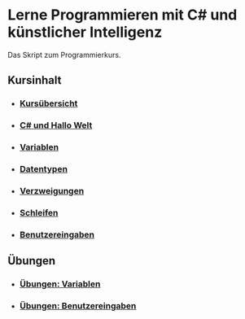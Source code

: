 # Lerne Programmieren mit C# und künstlicher Intelligenz

Das Skript zum Programmierkurs.

## Kursinhalt

- ### [Kursübersicht](Kapitel/Kursübersicht.md)
- ### [C# und Hallo Welt](Kapitel/CSharpUndHalloWelt.md)
- ### [Variablen](Kapitel/Variablen.md)
- ### [Datentypen](Kapitel/Datentypen.md)
- ### [Verzweigungen](Kapitel/Verzweigungen.md)
- ### [Schleifen](Kapitel/Schleifen.md)
- ### [Benutzereingaben](Kapitel/Benutzereingaben.md)

## Übungen

- ### [Übungen: Variablen](Übungen/Variablen.md)
- ### [Übungen: Benutzereingaben](Übungen/Benutzereingaben.md)


